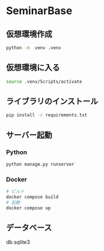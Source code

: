 # SeminarBase

## 仮想環境作成

```bash
python -m  venv .venv
```

## 仮想環境に入る

```bash
source .venv/Scripts/activate
```

## ライブラリのインストール

```bash
pip install -r requirements.txt 
```

## サーバー起動

### Python

```bash
python manage.py runserver
```

### Docker

```bash
# ビルド
docker compose build
# 起動
docker compose up
```

## データベース

db.sqlite3
